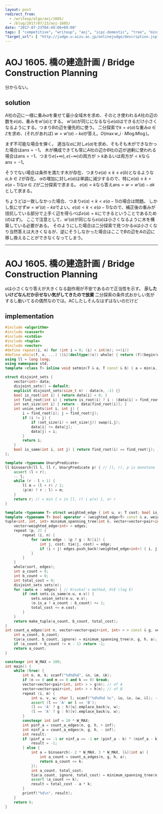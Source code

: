 ```yaml
---
layout: post
redirect_from:
  - /writeup/algo/aoj/1605/
  - /blog/2017/07/23/aoj-1605/
date: "2017-07-23T04:49:06+09:00"
tags: [ "competitive", "writeup", "aoj", "icpc-domestic", "tree", "minimum-spanning-tree", "binary-search" ]
"target_url": [ "http://judge.u-aizu.ac.jp/onlinejudge/description.jsp?id=1605" ]
---
```


# AOJ 1605. 橋の建造計画 / Bridge Construction Planning

分からない。

## solution

$A$社の辺に一様に重み$a$を乗せて最小全域木を求め、そのとき使われる$A$社の辺の数を$e(a)$、重みを$w'(a)$とする。
$w'(a)$が同じになるなら$e(a)$はできるだけ小さくなるようにする。つまり$B$の辺を優先的に使う。
二分探索で$k = e(a)$な重み$a \in \mathbb{Z}$を求め、(それがあれば) $w = w'(a) - ka$が答え。$O(\max w\_i \cdot M \log M \log)$。


まず不可能な場合を弾く。
適当な$a$に対し$e(a)$を求め、そもそも木ができなかった場合は$\mathrm{ans} = -1$。
木が構成できても常に$A$社の辺か$B$社の辺が過剰に使われる場合は$\mathrm{ans} = -1$、つまり$e(+ \infty), e(- \infty)$の両方が$\gt k$あるいは両方が$\lt k$なら$\mathrm{ans} = -1$。

そうでない場合は条件を満たす木が存在、つまり$e(a) \le k \le e(b)$となるような$a, b \in \mathbb{Z}$が存在。
$a$の増加に対し$e(a)$は単調に減少するので、特に$e(a) \le k \lt e(a - 1)$な$a \in \mathbb{Z}$が二分探索で求まる。
$e(a) = k$なら答え$\mathrm{ans} = w = w'(a) - ak$として求まる。

ちょうどは一致しなかった場合、つまり$e(a) \lt k \lt e(a - 1)$の場合は問題。
しかし気にせず$w = w'(a) - ka$でよい。$e(a) \lt k \lt e(a - 1)$なので、補正後の重みが拮抗している部分で上手く辺を得らべば$e(a) = k$にできるということであるため (のはず)。
ここで注意として、$w'(a)$が同じなら$e(a)$は小さくなるように木を構築している必要がある。
そのようにした場合は二分探索で見つかる$a$は小さくなり当然答えは大きくなるが、逆にそうしなかった場合はここで$B$の辺を$A$の辺に移し換えることができなくなってしまう。

---

# AOJ 1605. 橋の建造計画 / Bridge Construction Planning

$a$は小さくなり答えが大きくなる副作用が不安であるので正当性を示す。
**示したいけどなんだか示せない気がしてきたので放棄** 二分探索の条件式おかしい気がするし動いてるの偶然なのでは。ACしたしそんなはずはないのだけど

## implementation

``` c++
#include <algorithm>
#include <cassert>
#include <cstdio>
#include <tuple>
#include <vector>
#define repeat(i, n) for (int i = 0; (i) < int(n); ++(i))
#define whole(f, x, ...) ([&](decltype((x)) whole) { return (f)(begin(whole), end(whole), ## __VA_ARGS__); })(x)
using ll = long long;
using namespace std;
template <class T> inline void setmin(T & a, T const & b) { a = min(a, b); }

struct disjoint_sets {
    vector<int> data;
    disjoint_sets() = default;
    explicit disjoint_sets(size_t n) : data(n, -1) {}
    bool is_root(int i) { return data[i] < 0; }
    int find_root(int i) { return is_root(i) ? i : (data[i] = find_root(data[i])); }
    int set_size(int i) { return - data[find_root(i)]; }
    int union_sets(int i, int j) {
        i = find_root(i); j = find_root(j);
        if (i != j) {
            if (set_size(i) < set_size(j)) swap(i,j);
            data[i] += data[j];
            data[j] = i;
        }
        return i;
    }
    bool is_same(int i, int j) { return find_root(i) == find_root(j); }
};

template <typename UnaryPredicate>
ll binsearch(ll l, ll r, UnaryPredicate p) { // [l, r), p is monotone
    assert (l < r);
    -- l;
    while (r - l > 1) {
        ll m = (l + r) / 2;
        (p(m) ? r : l) = m;
    }
    return r; // = min { x in [l, r) | p(x) }, or r
}

template <typename T> struct weighted_edge { int u, v; T cost; bool is_a; };
template <typename T> bool operator < (weighted_edge<T> const & a, weighted_edge<T> const & b) { return make_pair(a.cost, a.is_a) < make_pair(b.cost, b.is_a); } // weak ordering
tuple<int, int, int> minimum_spanning_tree(int n, vector<vector<pair<int, int> > > const & g, vector<vector<pair<int, int> > > const & h, int a) {
    vector<weighted_edge<int> > edges;
    repeat (p, 2) {
        repeat (i, n) {
            for (auto edge : (p ? g : h)[i]) {
                int j, cost; tie(j, cost) = edge;
                if (i < j) edges.push_back((weighted_edge<int>) { i, j, cost + (p ? a : 0), bool(p) });
            }
        }
    }
    whole(sort, edges);
    int a_count = 0;
    int b_count = 0;
    int total_cost = 0;
    disjoint_sets sets(n);
    for (auto e : edges) { // Kruskal's method, O(E \log E)
        if (not sets.is_same(e.u, e.v)) {
            sets.union_sets(e.u, e.v);
            (e.is_a ? a_count : b_count) += 1;
            total_cost += e.cost;
        }
    }
    return make_tuple(a_count, b_count, total_cost);
}
int count_a_edges(int n, vector<vector<pair<int, int> > > const & g, vector<vector<pair<int, int> > > const & h, int a) {
    int a_count, b_count;
    tie(a_count, b_count, ignore) = minimum_spanning_tree(n, g, h, a);
    if (a_count + b_count != n - 1) return -1;
    return a_count;
}

constexpr int W_MAX = 100;
int main() {
    while (true) {
        int n, m, k; scanf("%d%d%d", &n, &m, &k);
        if (n == 0 and m == 0 and k == 0) break;
        vector<vector<pair<int, int> > > g(n); // of A
        vector<vector<pair<int, int> > > h(n); // of B
        repeat (i, m) {
            int u, v, w; char l; scanf("%d%d%d %c", &u, &v, &w, &l); -- u; -- v;
            assert (l == 'A' or l == 'B');
            (l == 'A' ? g : h)[u].emplace_back(v, w);
            (l == 'A' ? g : h)[v].emplace_back(u, w);
        }
        constexpr int inf = 10 * W_MAX;
        int pinf_a = count_a_edges(n, g, h, + inf);
        int ninf_a = count_a_edges(n, g, h, - inf);
        int result;
        if (pinf_a == -1 or ninf_a == -1 or (pinf_a - k) * (ninf_a - k) > 0) {
            result = -1;
        } else {
            int a = binsearch(- 2 * W_MAX, 3 * W_MAX, [&](int a) {
                int a_count = count_a_edges(n, g, h, a);
                return a_count <= k;
            });
            int a_count, total_cost;
            tie(a_count, ignore, total_cost) = minimum_spanning_tree(n, g, h, a);
            assert (a_count <= k);
            result = total_cost - a * k;
        }
        printf("%d\n", result);
    }
    return 0;
}
```

